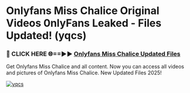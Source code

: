 # Onlyfans Miss Chalice Original Videos 0nlyFans Leaked - Files Updated! (yqcs)

<h3>🔴 CLICK HERE 🌐==►► <a href="https://tinyurl.com/x26r9saj" rel="nofollow">Onlyfans Miss Chalice Updated Files</a></h3>

Get Onlyfans Miss Chalice and all content. Now you can access all videos and pictures of Onlyfans Miss Chalice. New Updated Files 2025!

[![yqcs](https://i.imgur.com/LkgZPqh.gif)](https://tinyurl.com/x26r9saj)
